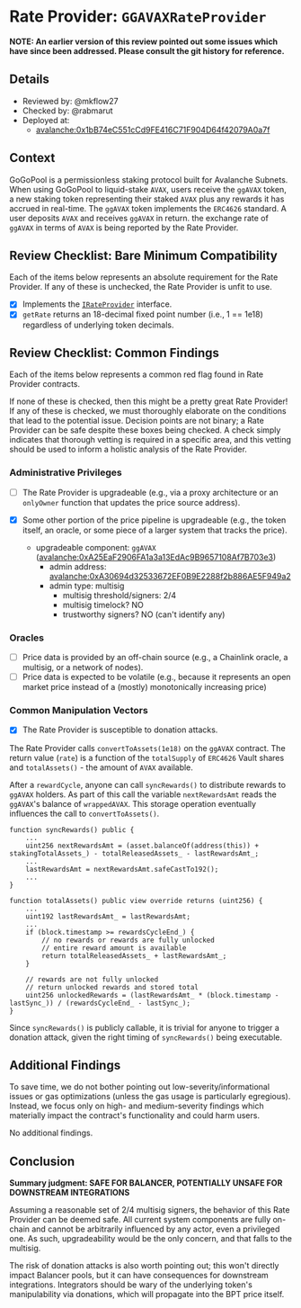# Rate Provider: `GGAVAXRateProvider`

**NOTE: An earlier version of this review pointed out some issues which have since been addressed. Please consult the git history for reference.**

## Details
- Reviewed by: @mkflow27
- Checked by: @rabmarut
- Deployed at:
    - [avalanche:0x1bB74eC551cCd9FE416C71F904D64f42079A0a7f](https://snowtrace.io/address/0x1bb74ec551ccd9fe416c71f904d64f42079a0a7f#code)

## Context
GoGoPool is a permissionless staking protocol built for Avalanche Subnets. When using GoGoPool to liquid-stake `AVAX`, users receive the `ggAVAX` token, a new staking token representing their staked `AVAX` plus any rewards it has accrued in real-time. The `ggAVAX` token implements the `ERC4626` standard. A user deposits `AVAX` and receives `ggAVAX` in return. the exchange rate of `ggAVAX` in terms of `AVAX` is being reported by the Rate Provider.

## Review Checklist: Bare Minimum Compatibility
Each of the items below represents an absolute requirement for the Rate Provider. If any of these is unchecked, the Rate Provider is unfit to use.

- [x] Implements the [`IRateProvider`](https://github.com/balancer/balancer-v2-monorepo/blob/bc3b3fee6e13e01d2efe610ed8118fdb74dfc1f2/pkg/interfaces/contracts/pool-utils/IRateProvider.sol) interface.
- [x] `getRate` returns an 18-decimal fixed point number (i.e., 1 == 1e18) regardless of underlying token decimals.

## Review Checklist: Common Findings
Each of the items below represents a common red flag found in Rate Provider contracts.

If none of these is checked, then this might be a pretty great Rate Provider! If any of these is checked, we must thoroughly elaborate on the conditions that lead to the potential issue. Decision points are not binary; a Rate Provider can be safe despite these boxes being checked. A check simply indicates that thorough vetting is required in a specific area, and this vetting should be used to inform a holistic analysis of the Rate Provider.

### Administrative Privileges
- [ ] The Rate Provider is upgradeable (e.g., via a proxy architecture or an `onlyOwner` function that updates the price source address).

- [x] Some other portion of the price pipeline is upgradeable (e.g., the token itself, an oracle, or some piece of a larger system that tracks the price).
    - upgradeable component: `ggAVAX` ([avalanche:0xA25EaF2906FA1a3a13EdAc9B9657108Af7B703e3](https://snowtrace.io/address/0xa25eaf2906fa1a3a13edac9b9657108af7b703e3))
        - admin address: [avalanche:0xA30694d32533672EF0B9E2288f2b886AE5F949a2](https://snowtrace.io/address/0xa30694d32533672ef0b9e2288f2b886ae5f949a2#code)
        - admin type: multisig
            - multisig threshold/signers: 2/4
            - multisig timelock? NO
            - trustworthy signers? NO (can't identify any)

### Oracles
- [ ] Price data is provided by an off-chain source (e.g., a Chainlink oracle, a multisig, or a network of nodes). 
- [ ] Price data is expected to be volatile (e.g., because it represents an open market price instead of a (mostly) monotonically increasing price)

### Common Manipulation Vectors
- [x] The Rate Provider is susceptible to donation attacks.

The Rate Provider calls `convertToAssets(1e18)` on the `ggAVAX` contract. The return value (`rate`) is a function of the `totalSupply` of `ERC4626` Vault shares and `totalAssets()` - the amount of `AVAX` available.

After a `rewardCycle`, anyone can call `syncRewards()` to distribute rewards to `ggAVAX` holders. As part of this call the variable `nextRewardsAmt` reads the `ggAVAX`'s balance of `wrappedAVAX`. This storage operation eventually influences the call to `convertToAssets()`.

```solidity
function syncRewards() public {
    ...
    uint256 nextRewardsAmt = (asset.balanceOf(address(this)) + stakingTotalAssets_) - totalReleasedAssets_ - lastRewardsAmt_;
    ...
    lastRewardsAmt = nextRewardsAmt.safeCastTo192();
    ...
}

function totalAssets() public view override returns (uint256) {
    ...
    uint192 lastRewardsAmt_ = lastRewardsAmt;
    ...
    if (block.timestamp >= rewardsCycleEnd_) {
        // no rewards or rewards are fully unlocked
        // entire reward amount is available
        return totalReleasedAssets_ + lastRewardsAmt_;
    }

    // rewards are not fully unlocked
    // return unlocked rewards and stored total
    uint256 unlockedRewards = (lastRewardsAmt_ * (block.timestamp - lastSync_)) / (rewardsCycleEnd_ - lastSync_);
}
```

Since `syncRewards()` is publicly callable, it is trivial for anyone to trigger a donation attack, given the right timing of `syncRewards()` being executable.

## Additional Findings
To save time, we do not bother pointing out low-severity/informational issues or gas optimizations (unless the gas usage is particularly egregious). Instead, we focus only on high- and medium-severity findings which materially impact the contract's functionality and could harm users.

No additional findings.

## Conclusion
**Summary judgment: SAFE FOR BALANCER, POTENTIALLY UNSAFE FOR DOWNSTREAM INTEGRATIONS**

Assuming a reasonable set of 2/4 multisig signers, the behavior of this Rate Provider can be deemed safe. All current system components are fully on-chain and cannot be arbitrarily influenced by any actor, even a privileged one. As such, upgradeability would be the only concern, and that falls to the multisig.

The risk of donation attacks is also worth pointing out; this won't directly impact Balancer pools, but it can have consequences for downstream integrations. Integrators should be wary of the underlying token's manipulability via donations, which will propagate into the BPT price itself.
